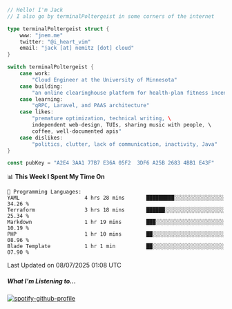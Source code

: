 ```go
// Hello! I'm Jack
// I also go by terminalPoltergeist in some corners of the internet

type terminalPoltergeist struct {
    www: "jnem.me"
    twitter: "@i_heart_vim"
    email: "jack [at] nemitz [dot] cloud"
}

switch terminalPoltergeist {
    case work:
        "Cloud Engineer at the University of Minnesota"
    case building:
        "an online clearinghouse platform for health-plan fitness incentive programs"
    case learning:
        "gRPC, Laravel, and PAAS architecture"
    case likes:
        "premature optimization, technical writing, \
        independent web-design, TUIs, sharing music with people, \
        coffee, well-documented apis"
    case dislikes:
        "politics, clutter, lack of communication, inactivity, Java"
}

const pubKey = "A2E4 3AA1 77B7 E36A 05F2  3DF6 A25B 2683 4BB1 E43F"
```

<!--START_SECTION:waka-->
📊 **This Week I Spent My Time On** 

```text
💬 Programming Languages: 
YAML                     4 hrs 28 mins       █████████░░░░░░░░░░░░░░░░   34.26 % 
Terraform                3 hrs 18 mins       ██████░░░░░░░░░░░░░░░░░░░   25.34 % 
Markdown                 1 hr 19 mins        ███░░░░░░░░░░░░░░░░░░░░░░   10.19 % 
PHP                      1 hr 10 mins        ██░░░░░░░░░░░░░░░░░░░░░░░   08.96 % 
Blade Template           1 hr 1 min          ██░░░░░░░░░░░░░░░░░░░░░░░   07.90 % 
```


 Last Updated on 08/07/2025 01:08 UTC
<!--END_SECTION:waka-->

##### What I'm Listening to...

[![spotify-github-profile](https://jnem.me/listening-item?maxAge=2592000)](https://jnem.me/listening)
